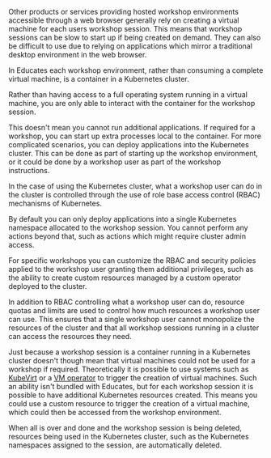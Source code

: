Other products or services providing hosted workshop environments accessible through a web browser generally rely on creating a virtual machine for each users workshop session. This means that workshop sessions can be slow to start up if being created on demand. They can also be difficult to use due to relying on applications which mirror a traditional desktop environment in the web browser.

In Educates each workshop environment, rather than consuming a complete virtual machine, is a container in a Kubernetes cluster.

Rather than having access to a full operating system running in a virtual machine, you are only able to interact with the container for the workshop session.

This doesn't mean you cannot run additional applications. If required for a workshop, you can start up extra processes local to the container. For more complicated scenarios, you can deploy applications into the Kubernetes cluster. This can be done as part of starting up the workshop environment, or it could be done by a workshop user as part of the workshop instructions.

In the case of using the Kubernetes cluster, what a workshop user can do in the cluster is controlled through the use of role base access control (RBAC) mechanisms of Kubernetes.

By default you can only deploy applications into a single Kubernetes namespace allocated to the workshop session. You cannot perform any actions beyond that, such as actions which might require cluster admin access.

For specific workshops you can customize the RBAC and security policies applied to the workshop user granting them additional privileges, such as the ability to create custom resources managed by a custom operator deployed to the cluster.

In addition to RBAC controlling what a workshop user can do, resource quotas and limits are used to control how much resources a workshop user can use. This ensures that a single workshop user cannot monopolize the resources of the cluster and that all workshop sessions running in a cluster can access the resources they need.

Just because a workshop session is a container running in a Kubernetes cluster doesn't though mean that virtual machines could not be used for a workshop if required. Theoretically it is possible to use systems such as [KubeVirt](https://kubevirt.io/) or a [VM operator](https://github.com/vmware-tanzu/vm-operator) to trigger the creation of virtual machines. Such an ability isn't bundled with Educates, but for each workshop session it is possible to have additional Kubernetes resources created. This means you could use a custom resource to trigger the creation of a virtual machine, which could then be accessed from the workshop environment.

When all is over and done and the workshop session is being deleted, resources being used in the Kubernetes cluster, such as the Kubernetes namespaces assigned to the session, are automatically deleted.
